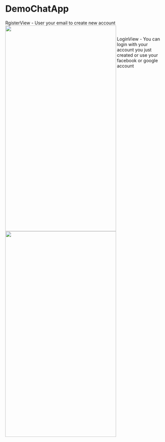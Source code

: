 # DemoChatApp
RgisterView - User your email to create new account<br>
<img src="https://user-images.githubusercontent.com/54258059/103166905-3ac1ca00-4859-11eb-9aae-0e895739a4cc.png" align="left" height="650" width="350" ><br><br>
LoginView - You can login with your account you just created or use your facebook or google account<br>
<img src="https://user-images.githubusercontent.com/54258059/103166950-97bd8000-4859-11eb-82a5-9a44a0bd4358.png" align="left" height="650" width="350" ><br><br>


